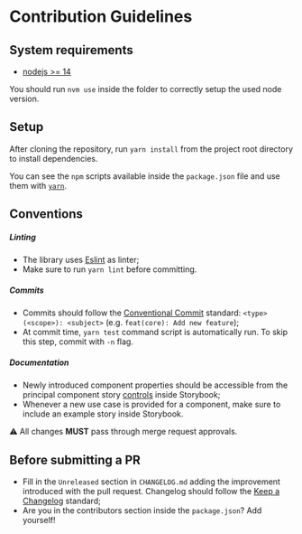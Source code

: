 # Contribution Guidelines

## System requirements

* [nodejs >= 14](https://nodejs.org/en/)

You should run `nvm use` inside the folder to correctly setup the used node version.

## Setup

After cloning the repository, run `yarn install` from the project root directory to install dependencies.

You can see the `npm` scripts available inside the `package.json` file and use them with [`yarn`](https://yarnpkg.com/getting-started/usage).

## Conventions

##### Linting
* The library uses [Eslint](https://eslint.org/docs/) as linter;
* Make sure to run `yarn lint` before committing.

##### Commits
* Commits should follow the [Conventional Commit](https://www.conventionalcommits.org/) standard: `<type>(<scope>): <subject>` (e.g. `feat(core): Add new feature`);
* At commit time, `yarn test` command script is automatically run. To skip this step, commit with `-n` flag.

##### Documentation
* Newly introduced component properties should be accessible from the principal component story [controls](https://storybook.js.org/docs/react/essentials/controls) inside Storybook;
* Whenever a new use case is provided for a component, make sure to include an example story inside Storybook.

:warning: All changes **MUST** pass through merge request approvals.

## Before submitting a PR

 * Fill in the `Unreleased` section in `CHANGELOG.md` adding the improvement introduced with the pull request. Changelog should follow the [Keep a Changelog](https://keepachangelog.com/en/1.0.0/) standard;
 * Are you in the contributors section inside the `package.json`? Add yourself!

